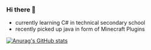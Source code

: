 ### Hi there 👋

- currently learning C# in technical secondary school
- recently picked up java in form of Minecraft Plugins

[![Anurag's GitHub stats](https://github-readme-stats.vercel.app/api?username=PatBoyHD)](https://github.com/anuraghazra/github-readme-stats)
